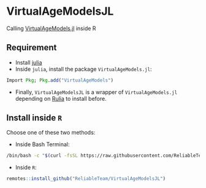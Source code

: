 # VirtualAgeModelsJL

Calling [VirtualAgeModels.jl](https://) inside R

## Requirement

* Install [julia](https://julialang.org)
* Inside `julia`, install the package `VirtualAgeModels.jl`:
``` julia
Import Pkg; Pkg.add("VirtualAgeModels")
```
* Finally, `VirtualAgeModelsJL` is a wrapper of `VirtualAgeModels.jl` depending on [Rulia](https://github.com/rcqls/Rulia) to install before.

## Install inside `R`

Choose one of these two methods:

* Inside Bash Terminal:
``` bash
/bin/bash -c "$(curl -fsSL https://raw.githubusercontent.com/ReliableTeam/VirtualAgeModelsJL/HEAD/inst/install.sh)"
```
* Inside `R`:
``` R
remotes::install_github("ReliableTeam/VirtualAgeModelsJL")
```
